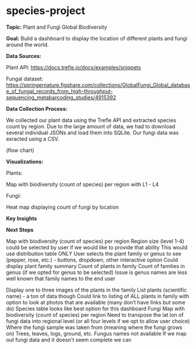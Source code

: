 # species-project


**Topic:** Plant and Fungi Global Biodiversity 


**Goal:** Build a dashboard to display the location of different plants and fungi around the world.
 
**Data Sources:** 

Plant API: https://docs.trefle.io/docs/examples/snippets

Fungal dataset: https://springernature.figshare.com/collections/GlobalFungi_Global_database_of_fungal_records_from_high-throughput-sequencing_metabarcoding_studies/4915392


**Data Collection Process:** 

We collected our plant data using the Trefle API and extracted species count by region. Due to the large amount of data, we had to download several individual JSONs and load them into SQLite. Our fungi data was exracted using a CSV.

(flow chart)

**Visualizations:**

Plants:

Map with biodiversity (count of species) per region with L1 - L4

Fungi:

Heat map displaying count of fungi by location

**Key Insights**

**Next Steps**








Map with biodiversity (count of species) per region
Region size (level 1-4) could be selected by user if we would like to provide that ability
This would use distribution table ONLY
User selects the plant family or genus to see (pepper, rose, etc.) - buttons, dropdown, other interactive option
Could display plant family summary
Count of plants in family
Count of families in genus (if we opted for genus to be selected)
Issue is genus names are less well known that family names to the end user

Display one to three images of the plants in the family
List plants (scientific name) - a ton of data though
Could link to listing of ALL plants in family with option to look at photos that are available (many don’t have links but some do)
Species table looks like best option for this dashboard
Fungi
Map with biodiversity (count of species) per region
Need to transpose the lat lon of fungi data into regional level (or all four levels if we opt to allow user choice)
Where the fungi sample was taken from (meaning where the fungi grows on)
Trees, leaves, logs, ground, etc.
Fungus names not available
If we map out fungi data and it doesn't seem complete we can 
